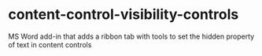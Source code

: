 # content-control-visibility-controls
MS Word add-in that adds a ribbon tab with tools to set the hidden property of text in content controls
